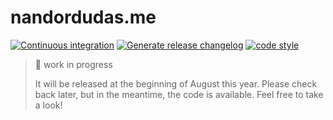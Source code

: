 # nandordudas.me

[![Continuous integration](https://github.com/nandordudas/nandordudas.me/actions/workflows/ci.yml/badge.svg)](https://github.com/nandordudas/nandordudas.me/actions/workflows/ci.yml)
[![Generate release changelog](https://github.com/nandordudas/nandordudas.me/actions/workflows/release.yml/badge.svg)](https://github.com/nandordudas/nandordudas.me/actions/workflows/release.yml)
[![code style](https://antfu.me/badge-code-style.svg)](https://github.com/antfu/eslint-config)

> :construction: work in progress
>
> It will be released at the beginning of August this year. Please check back later, but in the meantime, the code is available. Feel free to take a look!
